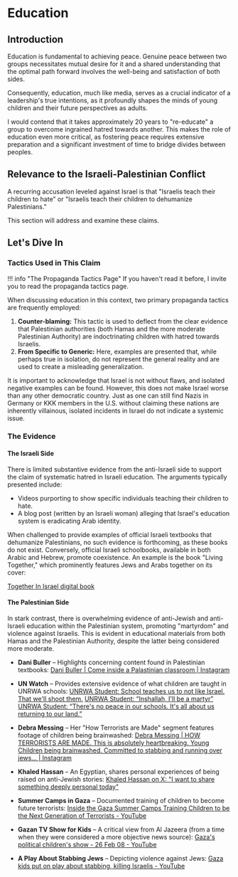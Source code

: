 # Education

## Introduction

Education is fundamental to achieving peace. Genuine peace between two groups necessitates mutual desire for it and a shared understanding that the optimal path forward involves the well-being and satisfaction of both sides.

Consequently, education, much like media, serves as a crucial indicator of a leadership's true intentions, as it profoundly shapes the minds of young children and their future perspectives as adults.

I would contend that it takes approximately 20 years to "re-educate" a group to overcome ingrained hatred towards another. This makes the role of education even more critical, as fostering peace requires extensive preparation and a significant investment of time to bridge divides between peoples.

## Relevance to the Israeli-Palestinian Conflict

A recurring accusation leveled against Israel is that "Israelis teach their children to hate" or "Israelis teach their children to dehumanize Palestinians."

This section will address and examine these claims.

## Let's Dive In

### Tactics Used in This Claim

!!! info "The Propaganda Tactics Page"
    If you haven't read it before, I invite you to read the propaganda tactics page.

When discussing education in this context, two primary propaganda tactics are frequently employed:

1.  **Counter-blaming:** This tactic is used to deflect from the clear evidence that Palestinian authorities (both Hamas and the more moderate Palestinian Authority) are indoctrinating children with hatred towards Israelis.
2.  **From Specific to Generic:** Here, examples are presented that, while perhaps true in isolation, do not represent the general reality and are used to create a misleading generalization.

It is important to acknowledge that Israel is not without flaws, and isolated negative examples can be found. However, this does not make Israel worse than any other democratic country. Just as one can still find Nazis in Germany or KKK members in the U.S. without claiming these nations are inherently villainous, isolated incidents in Israel do not indicate a systemic issue.

### The Evidence

#### The Israeli Side

There is limited substantive evidence from the anti-Israeli side to support the claim of systematic hatred in Israeli education. The arguments typically presented include:

  * Videos purporting to show specific individuals teaching their children to hate.
  * A blog post (written by an Israeli woman) alleging that Israel's education system is eradicating Arab identity.

When challenged to provide examples of official Israeli textbooks that dehumanize Palestinians, no such evidence is forthcoming, as these books do not exist. Conversely, official Israeli schoolbooks, available in both Arabic and Hebrew, promote coexistence. An example is the book "Living Together," which prominently features Jews and Arabs together on its cover:

[Together In Israel digital book](https://school.kotar.cet.ac.il/KotarApp/Viewer.aspx?nBookID=113295528#1.6889.6.default)

#### The Palestinian Side

In stark contrast, there is overwhelming evidence of anti-Jewish and anti-Israeli education within the Palestinian system, promoting "martyrdom" and violence against Israelis. This is evident in educational materials from both Hamas and the Palestinian Authority, despite the latter being considered more moderate.

  * **Dani Buller** – Highlights concerning content found in Palestinian textbooks:
    [Dani Buller | Come inside a Palastinian classroom | Instagram](https://www.instagram.com/ask__dani/reel/C01pdO6oqnE/)

  * **UN Watch** – Provides extensive evidence of what children are taught in UNRWA schools:
    [UNRWA Student: School teaches us to not like Israel. That we'll shoot them.](https://www.youtube.com/watch?v=qJXH2iwPj2U)
    [UNRWA Student: “Inshallah, I'll be a martyr”](https://x.com/UNWatch/status/1862066507099824141)
    [UNRWA Student: “There's no peace in our schools. It's all about us returning to our land.”](https://x.com/HillelNeuer/status/1861037702864310523)

  * **Debra Messing** – Her "How Terrorists are Made" segment features footage of children being brainwashed:
    [Debra Messing | HOW TERRORISTS ARE MADE. This is absolutely heartbreaking. Young Children being brainwashed. Committed to stabbing and running over jews... | Instagram](https://www.instagram.com/therealdebramessing/reel/C0MhduexNVT/?hl=en)

  * **Khaled Hassan** – An Egyptian, shares personal experiences of being raised on anti-Jewish stories:
    [Khaled Hassan on X: "I want to share something deeply personal today"](https://x.com/Khaledhzakariah/status/1810363088765595738)

  * **Summer Camps in Gaza** – Documented training of children to become future terrorists:
    [Inside the Gaza Summer Camps Training Children to be the Next Generation of Terrorists - YouTube](https://www.youtube.com/watch?v=vCWMBvxWKL0)

  * **Gazan TV Show for Kids** – A critical view from Al Jazeera (from a time when they were considered a more objective news source):
    [Gaza's political children's show - 26 Feb 08 - YouTube](https://www.youtube.com/watch?v=W3jHj93JFMQ)

  * **A Play About Stabbing Jews** – Depicting violence against Jews:
    [Gaza kids put on play about stabbing, killing Israelis - YouTube](https://www.youtube.com/watch?v=4QRYCXm42Wg)

